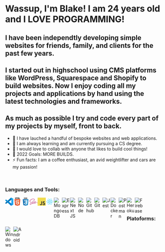# Wassup, I'm Blake! I am 24 years old and I LOVE PROGRAMMING!

## I have been independtly developing simple websites for friends, family, and clients for the past few years.
## I started out in highschool using CMS platforms like WordPress, Squarespace and Shopify to build websites. Now I enjoy coding all my projects and applications by hand using the latest technologies and frameworks.
## As much as possible I try and code every part of my projects by myself, front to back.

- 🔭 I have lauched a handful of bespoke websites and web applications.
- 🌱 I am always learning and am currently pursuing a CS degree. 
- 👯 I would love to collab with anyone that likes to build cool things!
- 🥅 2022 Goals: MORE BUILDS.
- ⚡ Fun facts: I am a coffee enthusiast, an avid weightlifter and cars are my passion!

<br />

### Languages and Tools:

<img align="left" alt="Visual Studio Code" width="26px" src="https://raw.githubusercontent.com/github/explore/80688e429a7d4ef2fca1e82350fe8e3517d3494d/topics/visual-studio-code/visual-studio-code.png" />
<img align="left" alt="HTML5" width="26px" src="https://raw.githubusercontent.com/github/explore/80688e429a7d4ef2fca1e82350fe8e3517d3494d/topics/html/html.png" />
<img align="left" alt="CSS3" width="26px" src="https://raw.githubusercontent.com/github/explore/80688e429a7d4ef2fca1e82350fe8e3517d3494d/topics/css/css.png" />
<img align="left" alt="Sass" width="26px" src="https://raw.githubusercontent.com/github/explore/80688e429a7d4ef2fca1e82350fe8e3517d3494d/topics/sass/sass.png" />
<img align="left" alt="JavaScript" width="26px" src="https://raw.githubusercontent.com/github/explore/80688e429a7d4ef2fca1e82350fe8e3517d3494d/topics/javascript/javascript.png" />
<img align="left" alt="React" width="26px" src="https://raw.githubusercontent.com/github/explore/80688e429a7d4ef2fca1e82350fe8e3517d3494d/topics/react/react.png" />
<img align="left" alt="MongoDB" width="26px" src="https://cdn.icon-icons.com/icons2/2415/PNG/512/mongodb_original_logo_icon_146424.png" />
<img align="left" alt="Express" width="26px" src="https://cdn.icon-icons.com/icons2/2699/PNG/512/expressjs_logo_icon_169185.png" />
<img align="left" alt="Next JS" width="26px" src="https://seeklogo.com/images/N/next-js-logo-8FCFF51DD2-seeklogo.com.png" />
<img align="left" alt="Node" width="26px" src="https://seeklogo.com/images/N/nodejs-logo-FBE122E377-seeklogo.com.png" />
<img align="left" alt="Github" width="26px" src="https://cdn-icons-png.flaticon.com/512/25/25231.png" />
<img align="left" alt="Git" width="26px" src="https://git-scm.com/images/logos/downloads/Git-Icon-1788C.png" />
<img align="left" alt="Jest" width="26px" src="https://iconape.com/wp-content/png_logo_vector/jest-logo.png" />
<img align="left" alt="Docker" width="26px" src="https://www.docker.com/wp-content/uploads/2022/03/Moby-logo.png" />
<img align="left" alt="Postman" width="26px" src="https://seeklogo.com/images/P/postman-logo-F43375A2EB-seeklogo.com.png" />
<img align="left" alt="Heroku" width="26px" src="https://iconape.com/wp-content/files/xn/371066/svg/371066.svg" />
<img align="left" alt="Firebase" width="26px" src="https://cdn.worldvectorlogo.com/logos/firebase-1.svg" />

<br />
<br/>

### Platoforms:
<img align="left" alt="Windows" width="26px" src="https://static.wikia.nocookie.net/logo-timeline/images/9/9e/Windows_%281992%29.svg/revision/latest?cb=20181217170419" />
<img align="left" alt="Android" width="26px" src="https://upload.wikimedia.org/wikipedia/commons/thumb/d/d7/Android_robot.svg/1745px-Android_robot.svg.png" />


